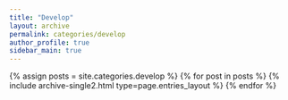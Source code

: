 ```yaml
---
title: "Develop"
layout: archive
permalink: categories/develop
author_profile: true
sidebar_main: true
---
```



{% assign posts = site.categories.develop %}
{% for post in posts %} {% include archive-single2.html type=page.entries_layout %} {% endfor %}

